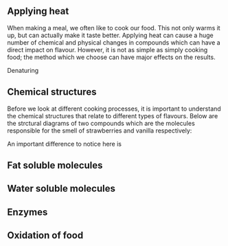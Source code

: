 ## Applying heat

When making a meal, we often like to cook our food. This not only warms it up, but can actually make it taste better. Applying heat can cause a huge number of chemical and physical changes in compounds which can have a direct impact on flavour. However, it is not as simple as simply cooking food; the method which we choose can have major effects on the results.

Denaturing

<!-- $$U\_{n+1} = 2U\_n + 4$$ -->

<!-- $$\mathbb{NZQR}$$ -->

## Chemical structures

Before we look at different cooking processes, it is important to understand the chemical structures that relate to different types of flavours. Below are the strctural diagrams of two compounds which are the molecules responsible for the smell of strawberries and vanilla respectively:

<!-- Insert diagrams -->

An important difference to notice here is

## Fat soluble molecules

## Water soluble molecules

## Enzymes

## Oxidation of food
